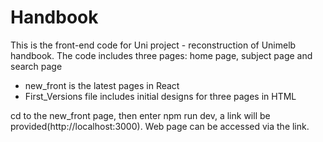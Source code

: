 # Handbook

This is the front-end code for Uni project - reconstruction of Unimelb handbook.
The code includes three pages: home page, subject page and search page

- new_front is the latest pages in React
- First_Versions file includes initial designs for three pages in HTML

cd to the new_front page, then enter npm run dev, a link will be provided(http://localhost:3000). Web page can be accessed via the link.
